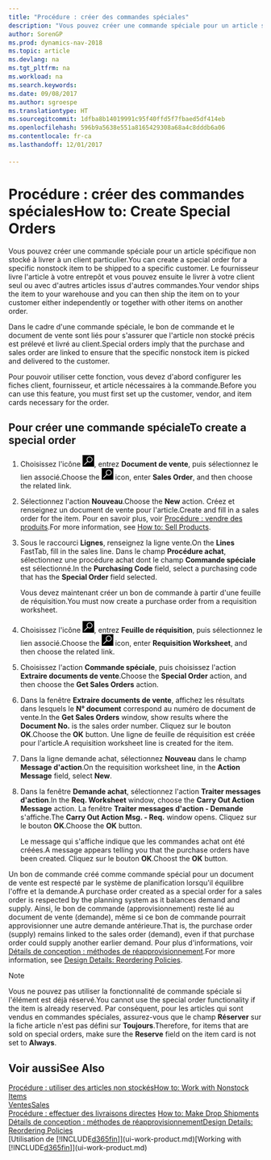 ```yaml
---
title: "Procédure : créer des commandes spéciales"
description: "Vous pouvez créer une commande spéciale pour un article spécifique non stocké à livrer à un client particulier. Le fournisseur livre l'article à votre entrepôt et vous pouvez ensuite le livrer à votre client seul ou avec d'autres articles issus d'autres commandes."
author: SorenGP
ms.prod: dynamics-nav-2018
ms.topic: article
ms.devlang: na
ms.tgt_pltfrm: na
ms.workload: na
ms.search.keywords: 
ms.date: 09/08/2017
ms.author: sgroespe
ms.translationtype: HT
ms.sourcegitcommit: 1dfba8b14019991c95f40ffd5f7fbaed5df414eb
ms.openlocfilehash: 596b9a5638e551a8165429308a68a4c8dddb6a06
ms.contentlocale: fr-ca
ms.lasthandoff: 12/01/2017

---
```

# <a name="how-to-create-special-orders"></a><span data-ttu-id="7d9cd-104">Procédure : créer des commandes spéciales</span><span class="sxs-lookup"><span data-stu-id="7d9cd-104">How to: Create Special Orders</span></span>
<span data-ttu-id="7d9cd-105">Vous pouvez créer une commande spéciale pour un article spécifique non stocké à livrer à un client particulier.</span><span class="sxs-lookup"><span data-stu-id="7d9cd-105">You can create a special order for a specific nonstock item to be shipped to a specific customer.</span></span> <span data-ttu-id="7d9cd-106">Le fournisseur livre l'article à votre entrepôt et vous pouvez ensuite le livrer à votre client seul ou avec d'autres articles issus d'autres commandes.</span><span class="sxs-lookup"><span data-stu-id="7d9cd-106">Your vendor ships the item to your warehouse and you can then ship the item on to your customer either independently or together with other items on another order.</span></span>  

<span data-ttu-id="7d9cd-107">Dans le cadre d'une commande spéciale, le bon de commande et le document de vente sont liés pour s'assurer que l'article non stocké précis est prélevé et livré au client.</span><span class="sxs-lookup"><span data-stu-id="7d9cd-107">Special orders imply that the purchase and sales order are linked to ensure that the specific nonstock item is picked and delivered to the customer.</span></span>  

<span data-ttu-id="7d9cd-108">Pour pouvoir utiliser cette fonction, vous devez d'abord configurer les fiches client, fournisseur, et article nécessaires à la commande.</span><span class="sxs-lookup"><span data-stu-id="7d9cd-108">Before you can use this feature, you must first set up the customer, vendor, and item cards necessary for the order.</span></span>  

## <a name="to-create-a-special-order"></a><span data-ttu-id="7d9cd-109">Pour créer une commande spéciale</span><span class="sxs-lookup"><span data-stu-id="7d9cd-109">To create a special order</span></span>  
1.  <span data-ttu-id="7d9cd-110">Choisissez l'icône ![Page ou rapport pour la recherche](media/ui-search/search_small.png "icône Page ou rapport pour la recherche"), entrez **Document de vente**, puis sélectionnez le lien associé.</span><span class="sxs-lookup"><span data-stu-id="7d9cd-110">Choose the ![Search for Page or Report](media/ui-search/search_small.png "Search for Page or Report icon") icon, enter **Sales Order**, and then choose the related link.</span></span>  
2. <span data-ttu-id="7d9cd-111">Sélectionnez l'action **Nouveau**.</span><span class="sxs-lookup"><span data-stu-id="7d9cd-111">Choose the **New** action.</span></span> <span data-ttu-id="7d9cd-112">Créez et renseignez un document de vente pour l'article.</span><span class="sxs-lookup"><span data-stu-id="7d9cd-112">Create and fill in a  sales order for the item.</span></span> <span data-ttu-id="7d9cd-113">Pour en savoir plus, voir [Procédure : vendre des produits](sales-how-sell-products.md).</span><span class="sxs-lookup"><span data-stu-id="7d9cd-113">For more information, see [How to: Sell Products](sales-how-sell-products.md).</span></span>
3.  <span data-ttu-id="7d9cd-114">Sous le raccourci **Lignes**, renseignez la ligne vente.</span><span class="sxs-lookup"><span data-stu-id="7d9cd-114">On the **Lines** FastTab, fill in the sales line.</span></span> <span data-ttu-id="7d9cd-115">Dans le champ **Procédure achat**, sélectionnez une procédure achat dont le champ **Commande spéciale** est sélectionné.</span><span class="sxs-lookup"><span data-stu-id="7d9cd-115">In the **Purchasing Code** field, select a purchasing code that has the **Special Order** field selected.</span></span>

    <span data-ttu-id="7d9cd-116">Vous devez maintenant créer un bon de commande à partir d'une feuille de réquisition.</span><span class="sxs-lookup"><span data-stu-id="7d9cd-116">You must now create a purchase order from a requisition worksheet.</span></span>  
4. <span data-ttu-id="7d9cd-117">Choisissez l'icône ![Page ou rapport pour la recherche](media/ui-search/search_small.png "icône Page ou rapport pour la recherche"), entrez **Feuille de réquisition**, puis sélectionnez le lien associé.</span><span class="sxs-lookup"><span data-stu-id="7d9cd-117">Choose the ![Search for Page or Report](media/ui-search/search_small.png "Search for Page or Report icon") icon, enter **Requisition Worksheet**, and then choose the related link.</span></span>  
5. <span data-ttu-id="7d9cd-118">Choisissez l'action **Commande spéciale**, puis choisissez l'action **Extraire documents de vente**.</span><span class="sxs-lookup"><span data-stu-id="7d9cd-118">Choose the **Special Order** action, and then choose the **Get Sales Orders** action.</span></span>  
6.  <span data-ttu-id="7d9cd-119">Dans la fenêtre **Extraire documents de vente**, affichez les résultats dans lesquels le **N° document** correspond au numéro de document de vente.</span><span class="sxs-lookup"><span data-stu-id="7d9cd-119">In the **Get Sales Orders** window, show results where the **Document No.** is the sales order number.</span></span> <span data-ttu-id="7d9cd-120">Cliquez sur le bouton **OK**.</span><span class="sxs-lookup"><span data-stu-id="7d9cd-120">Choose the **OK** button.</span></span> <span data-ttu-id="7d9cd-121">Une ligne de feuille de réquisition est créée pour l'article.</span><span class="sxs-lookup"><span data-stu-id="7d9cd-121">A requisition worksheet line is created for the item.</span></span>  
7.  <span data-ttu-id="7d9cd-122">Dans la ligne demande achat, sélectionnez **Nouveau** dans le champ **Message d'action**.</span><span class="sxs-lookup"><span data-stu-id="7d9cd-122">On the requisition worksheet line, in the **Action Message** field, select **New**.</span></span>  
8.  <span data-ttu-id="7d9cd-123">Dans la fenêtre **Demande achat**, sélectionnez l'action **Traiter messages d'action**.</span><span class="sxs-lookup"><span data-stu-id="7d9cd-123">In the **Req. Worksheet** window, choose the **Carry Out Action Message** action.</span></span> <span data-ttu-id="7d9cd-124">La fenêtre **Traiter messages d'action - Demande** s'affiche.</span><span class="sxs-lookup"><span data-stu-id="7d9cd-124">The **Carry Out Action Msg. - Req.** window opens.</span></span> <span data-ttu-id="7d9cd-125">Cliquez sur le bouton **OK**.</span><span class="sxs-lookup"><span data-stu-id="7d9cd-125">Choose the **OK** button.</span></span>  

    <span data-ttu-id="7d9cd-126">Le message qui s'affiche indique que les commandes achat ont été créées.</span><span class="sxs-lookup"><span data-stu-id="7d9cd-126">A message appears telling you that the purchase orders have been created.</span></span> <span data-ttu-id="7d9cd-127">Cliquez sur le bouton **OK**.</span><span class="sxs-lookup"><span data-stu-id="7d9cd-127">Choost the **OK** button.</span></span>  

<span data-ttu-id="7d9cd-128">Un bon de commande créé comme commande spécial pour un document de vente est respecté par le système de planification lorsqu'il équilibre l'offre et la demande.</span><span class="sxs-lookup"><span data-stu-id="7d9cd-128">A purchase order created as a special order for a sales order is respected by the planning system as it balances demand and supply.</span></span> <span data-ttu-id="7d9cd-129">Ainsi, le bon de commande (approvisionnement) reste lié au document de vente (demande), même si ce bon de commande pourrait approvisionner une autre demande antérieure.</span><span class="sxs-lookup"><span data-stu-id="7d9cd-129">That is, the purchase order (supply) remains linked to the sales order (demand), even if that purchase order could supply another earlier demand.</span></span> <span data-ttu-id="7d9cd-130">Pour plus d'informations, voir [Détails de conception : méthodes de réapprovisionnement](design-details-reservation-order-tracking-and-action-messaging.md).</span><span class="sxs-lookup"><span data-stu-id="7d9cd-130">For more information, see [Design Details: Reordering Policies](design-details-reservation-order-tracking-and-action-messaging.md).</span></span>  

> [!NOTE]  
>  <span data-ttu-id="7d9cd-131">Vous ne pouvez pas utiliser la fonctionnalité de commande spéciale si l'élément est déjà réservé.</span><span class="sxs-lookup"><span data-stu-id="7d9cd-131">You cannot use the special order functionality if the item is already reserved.</span></span> <span data-ttu-id="7d9cd-132">Par conséquent, pour les articles qui sont vendus en commandes spéciales, assurez\-vous que le champ **Réserver** sur la fiche article n'est pas défini sur **Toujours**.</span><span class="sxs-lookup"><span data-stu-id="7d9cd-132">Therefore, for items that are sold on special orders, make sure the **Reserve** field on the item card is not set to **Always**.</span></span>  

## <a name="see-also"></a><span data-ttu-id="7d9cd-133">Voir aussi</span><span class="sxs-lookup"><span data-stu-id="7d9cd-133">See Also</span></span>  
[<span data-ttu-id="7d9cd-134">Procédure : utiliser des articles non stockés</span><span class="sxs-lookup"><span data-stu-id="7d9cd-134">How to: Work with Nonstock Items</span></span>](inventory-how-work-nonstock-items.md)  
[<span data-ttu-id="7d9cd-135">Ventes</span><span class="sxs-lookup"><span data-stu-id="7d9cd-135">Sales</span></span>](sales-manage-sales.md)  
<span data-ttu-id="7d9cd-136">[Procédure : effectuer des livraisons directes](sales-how-drop-shipment.md) </span><span class="sxs-lookup"><span data-stu-id="7d9cd-136">[How to: Make Drop Shipments](sales-how-drop-shipment.md) </span></span>  
[<span data-ttu-id="7d9cd-137">Détails de conception : méthodes de réapprovisionnement</span><span class="sxs-lookup"><span data-stu-id="7d9cd-137">Design Details: Reordering Policies</span></span>](design-details-reservation-order-tracking-and-action-messaging.md)  
<span data-ttu-id="7d9cd-138">[Utilisation de [!INCLUDE[d365fin](includes/d365fin_md.md)]](ui-work-product.md)</span><span class="sxs-lookup"><span data-stu-id="7d9cd-138">[Working with [!INCLUDE[d365fin](includes/d365fin_md.md)]](ui-work-product.md)</span></span>

